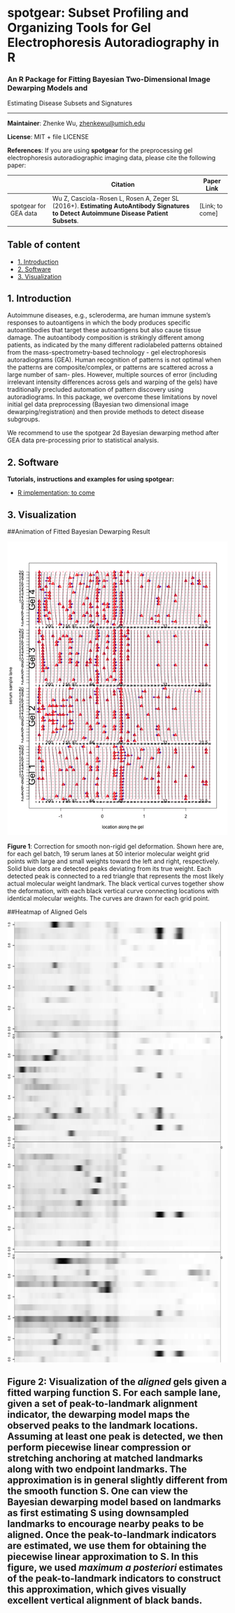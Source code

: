 # **spotgear**: Subset Profiling and Organizing Tools for Gel Electrophoresis Autoradiography in R
### An R Package for Fitting Bayesian Two-Dimensional Image Dewarping Models and 
Estimating Disease Subsets and Signatures

--------
**Maintainer**: Zhenke Wu, zhenkewu@umich.edu

**License**: MIT + file LICENSE

**References**: If you are using **spotgear** for the preprocessing gel electrophoresis autoradiographic imaging data, please cite the following paper:

|       | Citation     | Paper Link
| -------------  | -------------  | -------------  |
| spotgear for GEA data    | Wu Z, Casciola-Rosen L, Rosen A, Zeger SL (2016+). **Estimating AutoAntibody Signatures to Detect Autoimmune Disease Patient Subsets**.   |[Link; to come]| 

## Table of content
- [1. Introduction](#id-section1)
- [2. Software](#id-section2)
- [3. Visualization](#id-section3)

<div id='id-section1'/>

## 1. Introduction

Autoimmune diseases, e.g., scleroderma, are human immune system’s
responses to autoantigens in which the body produces specific autoantibodies
that target these autoantigens but also cause tissue damage. The autoantibody
composition is strikingly different among patients, as indicated by the many
different radiolabeled patterns obtained from the mass-spectrometry-based
technology - gel electrophoresis autoradiograms (GEA). Human recognition of
patterns is not optimal when the patterns are composite/complex, or patterns
are scattered across a large number of sam- ples. However, multiple sources of
error (including irrelevant intensity differences across gels and warping of
the gels) have traditionally precluded automation of pattern discovery using
autoradiograms. In this package, we overcome these limitations by novel initial
gel data preprocessing (Bayesian two dimensional image dewarping/registration) and then provide methods to
detect disease subgroups.

We recommend to use the spotgear 2d Bayesian dewarping method after GEA data pre-processing prior to statistical analysis. 

<div id='id-section2'/>

## 2. Software

**Tutorials, instructions and examples for using spotgear:**
- [R implementation; to come]()

<div id='id-section2'/>

## 3. Visualization

##Animation of Fitted Bayesian Dewarping Result

![](inst/example_figure/animation.gif)

**Figure 1**: Correction for smooth non-rigid gel deformation. Shown here are, for each gel batch, 19 serum lanes at 50 interior molecular weight grid points with large and small weights toward the left and right, respectively. Solid blue dots are detected peaks deviating from its true weight. Each detected peak is connected to a red triangle that represents the most likely actual molecular weight landmark. The black vertical curves together show the deformation, with each black vertical curve connecting locations with identical molecular weights. The curves are drawn for each grid point.

##Heatmap of Aligned Gels

![](inst/example_figure/pwl_after_dewarping.png)

**Figure 2**: Visualization of the *aligned* gels given a fitted warping function S. For each sample lane, given a set of peak-to-landmark alignment indicator, the dewarping model maps the observed peaks to the landmark locations. Assuming at least one peak is detected, we then perform piecewise linear compression or stretching anchoring at matched landmarks along with two endpoint landmarks. The approximation is in general slightly different from the smooth function S. One can view the Bayesian dewarping model based on landmarks as first estimating S using downsampled landmarks to encourage nearby peaks to be aligned. Once the peak-to-landmark indicators are estimated, we use them for obtaining the piecewise linear approximation to S. In this figure, we used *maximum a posteriori* estimates of the peak-to-landmark indicators to construct this approximation, which gives visually excellent vertical alignment of black bands. 
------
